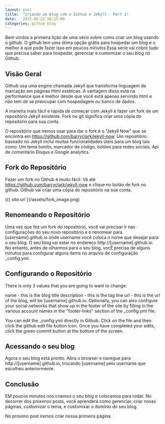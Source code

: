 ```yaml
---
layout: post
title:  "Criando um blog com o Github e Jekyll - Part 1"
date:   2015-06-22 10:15:00
categories: github blog
---
```


Bem vindos a primeira lição de uma sério sobre como criar um blog usando o github. O github tem uma ótima opção grátis para hospedar um blog e o melhor é que pode fazer isso em poucos minutos.Essa série vai cobrir tudo que precisa saber para hospedar, gerenciar e customizar o seu blog no Github.

## Visão Geral

Github usa uma engine chamada Jekyll que transforma linguagem de marcação em páginas Html estáticas. A vantagem disso está na performance que é melhor desde que você está apenas servindo html e não tem de se preocupar com hospedagem ou banco de dados. 

A maneira mais fácil e rápida de começar com Jekyll é fazer um fork de um repositório Jekyll existente. Fork no git significa criar uma cópia do repositório para sua conta.

O repositório que iremos usar para dar o fork é o "Jekyll Now" que se encontra em https://github.com/barryclark/jekyll-now.
Um repositório baseado no Jekyll inclui muitas funcionalidades úteis para um blog tais como: Um tema bonito, marcador de código, botões para redes sociais, Api de comentário Disqus e Google analytics.

## Fork do Repositório
Fazer um fork no Github é muito fácil. Vá até https://github.com/barryclark/jekyll-now e clique no botão de fork no github. Github vai criar uma cópia do repositório na sua conta. 

({{ site.url }}/assets/fork_image.png)

## Renomeando o Repositório
Uma vez que fez um fork do repositório, você vai precisar ir nas configurações do seu novo repositório e o renomear para [username].github.io onde username você coloca o nome que desejar para o seu blog. O seu blog vai estar no endereço http://[username].github.io.
No entanto, antes de olharmos para o seu blog, vocÊ precisa de alguns minutos para configurar alguns items no arquivo de configuração _config.yml.

## Configurando o Repositório

There is only 3 values that you are going to want to change:

name - this is the blog title
description - this is the tag line
url - this is the url of the blog, will be [username].github.io.
Optionally, you can also configure your social networks that show up in the footer of the site by filling in the various account names in the "footer-links" section of the _config.yml file.

You can edit the _config.yml directly in Github. Click on the file and then click the github edit file button icon. Once you have completed your edits, click the green commit button at the bottom of the screen.

## Acessando o seu blog
Agora o seu blog está pronto. Abra o browser e navegue para http://[username].github.io, trocando [username] pelo username que escolheu anteriormente. 
 
## Conclusão

EM poucos minutos nós criamos o seu blog e colocamos para rodar. No decorrer dos próximos posts, você aprenderá como gerenciar, criar novas páginas, customizar o tema, e customixar o domínio do seu blog. 

No próximo post iremos criar nossa primeira página. 
